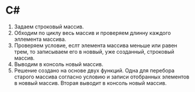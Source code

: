 # C#


1. Задаем строковый массив.
2. Обходим по циклу весь массив и проверяем длинну каждого эллемента массива.
3. Проверяем условие, еслт элемента массива меньше или равен трем, то записываем его в новвый, уже созданный, строковый массив.
4. Выводим в консоль новый массив.
5. Решение создано на основе двух функций. Одна для перебора старого массива согласно условию и записи отобранных элементов в новвый массив. Вторая выводит в консоль
    новый массив.
